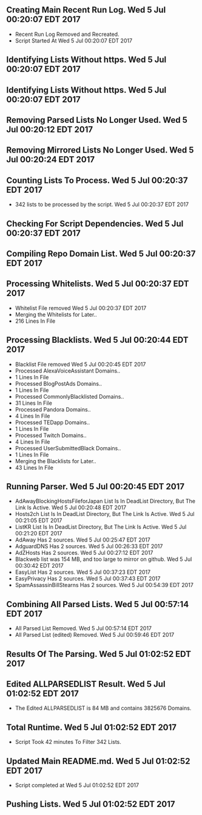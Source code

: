 ## Creating Main Recent Run Log. Wed 5 Jul 00:20:07 EDT 2017
* Recent Run Log Removed and Recreated.
* Script Started At Wed 5 Jul 00:20:07 EDT 2017

## Identifying Lists Without https. Wed 5 Jul 00:20:07 EDT 2017
## Identifying Lists Without https. Wed 5 Jul 00:20:07 EDT 2017

## Removing Parsed Lists No Longer Used. Wed 5 Jul 00:20:12 EDT 2017

## Removing Mirrored Lists No Longer Used. Wed 5 Jul 00:20:24 EDT 2017

## Counting Lists To Process. Wed 5 Jul 00:20:37 EDT 2017
* 	342 lists to be processed by the script. Wed 5 Jul 00:20:37 EDT 2017


## Checking For Script Dependencies. Wed 5 Jul 00:20:37 EDT 2017

## Compiling Repo Domain List. Wed 5 Jul 00:20:37 EDT 2017
## Processing Whitelists. Wed 5 Jul 00:20:37 EDT 2017
* Whitelist File removed Wed 5 Jul 00:20:37 EDT 2017
* Merging the Whitelists for Later..
* 	216 Lines In File

## Processing Blacklists. Wed 5 Jul 00:20:44 EDT 2017
* Blacklist File removed Wed 5 Jul 00:20:45 EDT 2017
* Processed AlexaVoiceAssistant Domains..
* 	1 Lines In File
* Processed BlogPostAds Domains..
* 	1 Lines In File
* Processed CommonlyBlacklisted Domains..
* 	31 Lines In File
* Processed Pandora Domains..
* 	4 Lines In File
* Processed TEDapp Domains..
* 	1 Lines In File
* Processed Twitch Domains..
* 	4 Lines In File
* Processed UserSubmittedBlack Domains..
* 	1 Lines In File
* Merging the Blacklists for Later..
* 	43 Lines In File


## Running Parser. Wed 5 Jul 00:20:45 EDT 2017
* AdAwayBlockingHostsFileforJapan List Is In DeadList Directory, But The Link Is Active. Wed 5 Jul 00:20:48 EDT 2017
* Hosts2ch List Is In DeadList Directory, But The Link Is Active. Wed 5 Jul 00:21:05 EDT 2017
* ListKR List Is In DeadList Directory, But The Link Is Active. Wed 5 Jul 00:21:20 EDT 2017
* AdAway Has 2 sources. Wed 5 Jul 00:25:47 EDT 2017
* AdguardDNS Has 2 sources. Wed 5 Jul 00:26:33 EDT 2017
* AdZHosts Has 2 sources. Wed 5 Jul 00:27:12 EDT 2017
* Blackweb list was 154 MB, and too large to mirror on github. Wed 5 Jul 00:30:42 EDT 2017
* EasyList Has 2 sources. Wed 5 Jul 00:37:23 EDT 2017
* EasyPrivacy Has 2 sources. Wed 5 Jul 00:37:43 EDT 2017
* SpamAssassinBillStearns Has 2 sources. Wed 5 Jul 00:54:39 EDT 2017

## Combining All Parsed Lists. Wed 5 Jul 00:57:14 EDT 2017
* All Parsed List Removed. Wed 5 Jul 00:57:14 EDT 2017
* All Parsed List (edited) Removed. Wed 5 Jul 00:59:46 EDT 2017

## Results Of The Parsing. Wed 5 Jul 01:02:52 EDT 2017
## Edited ALLPARSEDLIST Result. Wed 5 Jul 01:02:52 EDT 2017
* The Edited ALLPARSEDLIST is 84 MB and contains 	3825676 Domains.

## Total Runtime. Wed 5 Jul 01:02:52 EDT 2017
* Script Took 42 minutes To Filter  342 Lists.

## Updated Main README.md. Wed 5 Jul 01:02:52 EDT 2017

* Script completed at Wed 5 Jul 01:02:52 EDT 2017

## Pushing Lists. Wed 5 Jul 01:02:52 EDT 2017
